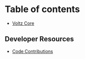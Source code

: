 # Table of contents

* [Voltz Core](README.md)

## Developer Resources

* [Code Contributions](developer-resources/what-next.md)
